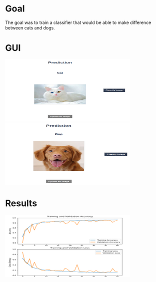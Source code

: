 # Goal
The goal was to train a classifier that would be able to make difference between cats and dogs.

# GUI
<img src="images/catpred.png" width="400" height="200">
<img src="images/dog_pred.png" width="400" height="200">

# Results
<img src="images/result.png" width="400" height="200">
